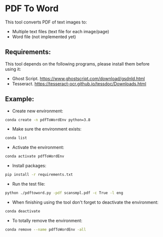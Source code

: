 # PDF To Word
This tool converts PDF of text images to: 
- Multiple text files (text file for each image/page) 
- Word file (not implemented yet)

## Requirements:
This tool depends on the following programs, please install them before using it:
- Ghost Script. https://www.ghostscript.com/download/gsdnld.html
- Tesseract. https://tesseract-ocr.github.io/tessdoc/Downloads.html

## Example:

- Create new environment:
```bash
conda create -n pdfToWordEnv python=3.8
```

- Make sure the environment exists:
```bash
conda list
```

- Activate the environment:
```bash
conda activate pdfToWordEnv
```

- Install packages:
```bash
pip install -r requirements.txt
```

- Run the test file:
```bash
python ./pdftoword.py -pdf scansmpl.pdf -c True -l eng
```

- When finishing using the tool don't forget to deactivate the environment:
```bash
conda deactivate
```

- To totally remove the environment:
```bash
conda remove --name pdfToWordEnv -all
```
